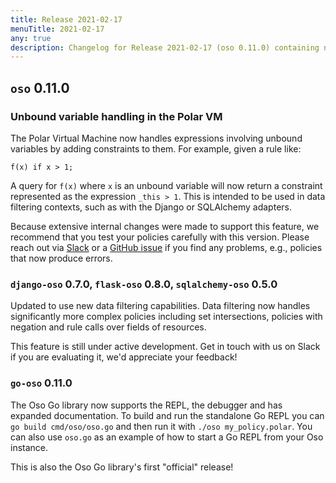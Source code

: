 ```yaml
---
title: Release 2021-02-17
menuTitle: 2021-02-17
any: true
description: Changelog for Release 2021-02-17 (oso 0.11.0) containing new features, bug fixes, and more.
---
```


## `oso` 0.11.0

### Unbound variable handling in the Polar VM

The Polar Virtual Machine now handles expressions involving unbound
variables by adding constraints to them. For example, given a rule like:
```
f(x) if x > 1;
```
A query for `f(x)` where `x` is an unbound variable will now return
a constraint represented as the expression `_this > 1`. This is
intended to be used in data filtering contexts, such as with the
Django or SQLAlchemy adapters.

Because extensive internal changes were made to support this feature,
we recommend that you test your policies carefully with this version.
Please reach out via [Slack](https://join-slack.osohq.com/) or a
[GitHub issue](https://github.com/osohq/oso/issues) if you find any
problems, e.g., policies that now produce errors.

### `django-oso` 0.7.0, `flask-oso` 0.8.0, `sqlalchemy-oso` 0.5.0

Updated to use new data filtering capabilities. Data filtering now
handles significantly more complex policies including set intersections,
policies with negation and rule calls over fields of resources.

This feature is still under active development. Get in touch with us on
Slack if you are evaluating it, we'd appreciate your feedback!

### `go-oso` 0.11.0

The Oso Go library now supports the REPL, the debugger and has expanded documentation.
To build and run the standalone Go REPL you can `go build cmd/oso/oso.go` and then run
it with `./oso my_policy.polar`. You can also use `oso.go` as an example of how to start
a Go REPL from your Oso instance.

This is also the Oso Go library's first "official" release!
